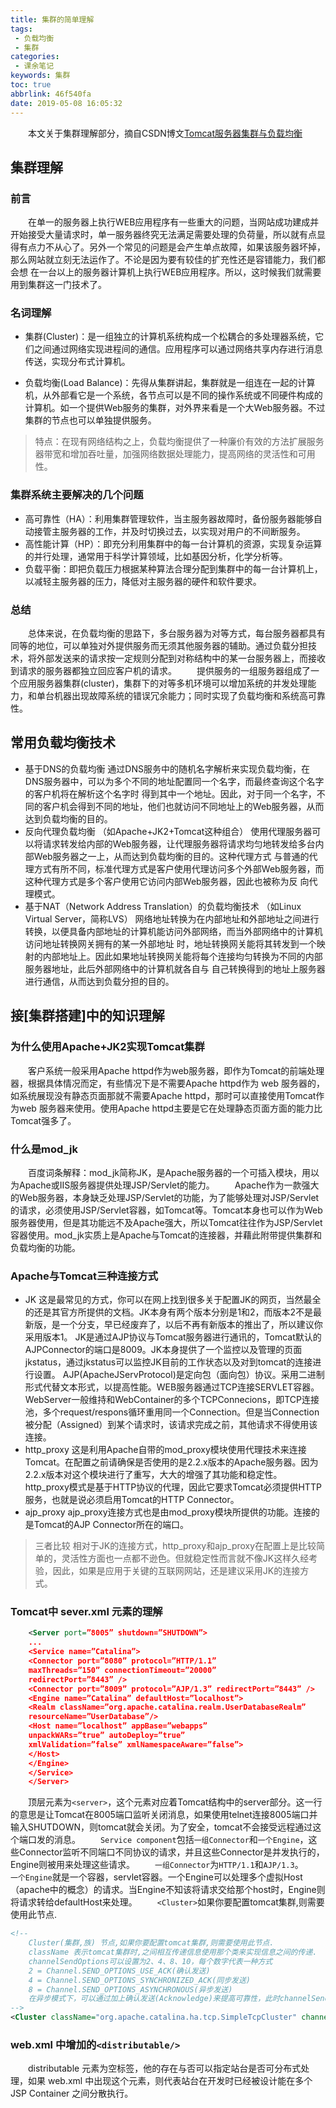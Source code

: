 ```yaml
---
title: 集群的简单理解
tags:
 - 负载均衡
 - 集群
categories:
 - 课余笔记
keywords: 集群
toc: true
abbrlink: 46f540fa
date: 2019-05-08 16:05:32
---
```


&emsp;&emsp;本文关于集群理解部分，摘自CSDN博文[Tomcat服务器集群与负载均衡](https://blog.csdn.net/yangwenxue_admin/article/details/72845360)

<!-- more -->

## 集群理解

### 前言

&emsp;&emsp;在单一的服务器上执行WEB应用程序有一些重大的问题，当网站成功建成并开始接受大量请求时，单一服务器终究无法满足需要处理的负荷量，所以就有点显得有点力不从心了。另外一个常见的问题是会产生单点故障，如果该服务器坏掉，那么网站就立刻无法运作了。不论是因为要有较佳的扩充性还是容错能力，我们都会想 在一台以上的服务器计算机上执行WEB应用程序。所以，这时候我们就需要用到集群这一门技术了。

### 名词理解

+  集群(Cluster)：是一组独立的计算机系统构成一个松耦合的多处理器系统，它们之间通过网络实现进程间的通信。应用程序可以通过网络共享内存进行消息传送，实现分布式计算机。

+ 负载均衡(Load Balance)：先得从集群讲起，集群就是一组连在一起的计算机，从外部看它是一个系统，各节点可以是不同的操作系统或不同硬件构成的计算机。如一个提供Web服务的集群，对外界来看是一个大Web服务器。不过集群的节点也可以单独提供服务。

> 特点：在现有网络结构之上，负载均衡提供了一种廉价有效的方法扩展服务器带宽和增加吞吐量，加强网络数据处理能力，提高网络的灵活性和可用性。

### 集群系统主要解决的几个问题

+ 高可靠性（HA）：利用集群管理软件，当主服务器故障时，备份服务器能够自动接管主服务器的工作，并及时切换过去，以实现对用户的不间断服务。 
+ 高性能计算（HP）：即充分利用集群中的每一台计算机的资源，实现复杂运算的并行处理，通常用于科学计算领域，比如基因分析，化学分析等。 
+ 负载平衡：即把负载压力根据某种算法合理分配到集群中的每一台计算机上，以减轻主服务器的压力，降低对主服务器的硬件和软件要求。

### 总结
&emsp;&emsp;总体来说，在负载均衡的思路下，多台服务器为对等方式，每台服务器都具有同等的地位，可以单独对外提供服务而无须其他服务器的辅助。通过负载分担技术，将外部发送来的请求按一定规则分配到对称结构中的某一台服务器上，而接收到请求的服务器都独立回应客户机的请求。
&emsp;&emsp;提供服务的一组服务器组成了一个应用服务器集群(cluster)，集群下的对等多机环境可以增加系统的并发处理能力，和单台机器出现故障系统的错误冗余能力；同时实现了负载均衡和系统高可靠性。

## 常用负载均衡技术

+ 基于DNS的负载均衡
通过DNS服务中的随机名字解析来实现负载均衡，在DNS服务器中，可以为多个不同的地址配置同一个名字，而最终查询这个名字的客户机将在解析这个名字时 得到其中一个地址。因此，对于同一个名字，不同的客户机会得到不同的地址，他们也就访问不同地址上的Web服务器，从而达到负载均衡的目的。
+ 反向代理负载均衡 （如Apache+JK2+Tomcat这种组合）
使用代理服务器可以将请求转发给内部的Web服务器，让代理服务器将请求均匀地转发给多台内部Web服务器之一上，从而达到负载均衡的目的。这种代理方式 与普通的代理方式有所不同，标准代理方式是客户使用代理访问多个外部Web服务器，而这种代理方式是多个客户使用它访问内部Web服务器，因此也被称为反 向代理模式。
+ 基于NAT（Network Address Translation）的负载均衡技术 （如Linux Virtual Server，简称LVS）
网络地址转换为在内部地址和外部地址之间进行转换，以便具备内部地址的计算机能访问外部网络，而当外部网络中的计算机访问地址转换网关拥有的某一外部地址 时，地址转换网关能将其转发到一个映射的内部地址上。因此如果地址转换网关能将每个连接均匀转换为不同的内部服务器地址，此后外部网络中的计算机就各自与 自己转换得到的地址上服务器进行通信，从而达到负载分担的目的。

## 接[集群搭建]中的知识理解

### 为什么使用Apache+JK2实现Tomcat集群

&emsp;&emsp;客户系统一般采用Apache httpd作为web服务器，即作为Tomcat的前端处理器，根据具体情况而定，有些情况下是不需要Apache httpd作为 web 服务器的，如系统展现没有静态页面那就不需要Apache httpd，那时可以直接使用Tomcat作为web 服务器来使用。使用Apache httpd主要是它在处理静态页面方面的能力比Tomcat强多了。

### 什么是mod_jk

&emsp;&emsp;百度词条解释：mod_jk简称JK，是Apache服务器的一个可插入模块，用以为Apache或IIS服务器提供处理JSP/Servlet的能力。
&emsp;&emsp;Apache作为一款强大的Web服务器，本身缺乏处理JSP/Servlet的功能，为了能够处理对JSP/Servlet的请求，必须使用JSP/Servlet容器，如Tomcat等。Tomcat本身也可以作为Web服务器使用，但是其功能远不及Apache强大，所以Tomcat往往作为JSP/Servlet容器使用。mod_jk实质上是Apache与Tomcat的连接器，并藉此附带提供集群和负载均衡的功能。

### Apache与Tomcat三种连接方式

+ JK
这是最常见的方式，你可以在网上找到很多关于配置JK的网页，当然最全的还是其官方所提供的文档。JK本身有两个版本分别是1和2，而版本2不是最新版，是一个分支，早已经废弃了，以后不再有新版本的推出了，所以建议你采用版本1。
JK是通过AJP协议与Tomcat服务器进行通讯的，Tomcat默认的AJPConnector的端口是8009。JK本身提供了一个监控以及管理的页面jkstatus，通过jkstatus可以监控JK目前的工作状态以及对到tomcat的连接进行设置。
AJP(ApacheJServProtocol)是定向包（面向包）协议。采用二进制形式代替文本形式，以提高性能。WEB服务器通过TCP连接SERVLET容器。WebServer一般维持和WebContainer的多个TCPConnecions，即TCP连接池，多个request/respons循环重用同一个Connection。但是当Connection被分配（Assigned）到某个请求时，该请求完成之前，其他请求不得使用该连接。
+ http_proxy
这是利用Apache自带的mod_proxy模块使用代理技术来连接Tomcat。在配置之前请确保是否使用的是2.2.x版本的Apache服务器。因为2.2.x版本对这个模块进行了重写，大大的增强了其功能和稳定性。http_proxy模式是基于HTTP协议的代理，因此它要求Tomcat必须提供HTTP服务，也就是说必须启用Tomcat的HTTP Connector。
+ ajp_proxy
ajp_proxy连接方式也是由mod_proxy模块所提供的功能。连接的是Tomcat的AJP Connector所在的端口。

> 三者比较
相对于JK的连接方式，http_proxy和ajp_proxy在配置上是比较简单的，灵活性方面也一点都不逊色。但就稳定性而言就不像JK这样久经考验，因此，如果是应用于关键的互联网网站，还是建议采用JK的连接方式。

### Tomcat中 sever.xml 元素的理解
```xml
    <Server port=”8005” shutdown=”SHUTDOWN”>  
    ...  
    <Service name=”Catalina”>  
    <Connector port=”8080” protocol=”HTTP/1.1”  
    maxThreads=”150” connectionTimeout=”20000”  
    redirectPort=”8443” />  
    <Connector port=”8009” protocol=”AJP/1.3” redirectPort=”8443” />  
    <Engine name=”Catalina” defaultHost=”localhost”>  
    <Realm className=”org.apache.catalina.realm.UserDatabaseRealm”  
    resourceName=”UserDatabase”/>  
    <Host name=”localhost” appBase=”webapps”  
    unpackWARs=”true” autoDeploy=”true”  
    xmlValidation=”false” xmlNamespaceAware=”false”>  
    </Host>  
    </Engine>  
    </Service>  
    </Server>
```
&emsp;&emsp;顶层元素为`<server>`，这个元素对应着Tomcat结构中的server部分。这一行的意思是让Tomcat在8005端口监听关闭消息，如果使用telnet连接8005端口并输入SHUTDOWN，则tomcat就会关闭。为了安全，tomcat不会接受远程通过这个端口发的消息。
&emsp;&emsp;`Service component`包括`一组Connector`和`一个Engine`，这些Connector监听不同端口不同协议的请求，并且这些Connector是并发执行的，Engine则被用来处理这些请求。
&emsp;&emsp;`一组Connector`为`HTTP/1.1`和`AJP/1.3`。
&emsp;&emsp;`一个Engine`就是一个容器，servlet容器。一个Engine可以处理多个虚拟Host（apache中的概念）的请求。当Engine不知该将请求交给那个host时，Engine则将请求转给defaultHost来处理。
&emsp;&emsp;`<Cluster>`如果你要配置tomcat集群,则需要使用此节点.
```xml
<!-- 
    Cluster(集群,族) 节点,如果你要配置tomcat集群,则需要使用此节点.
    className 表示tomcat集群时,之间相互传递信息使用那个类来实现信息之间的传递.
    channelSendOptions可以设置为2、4、8、10，每个数字代表一种方式
    2 = Channel.SEND_OPTIONS_USE_ACK(确认发送)
    4 = Channel.SEND_OPTIONS_SYNCHRONIZED_ACK(同步发送) 
    8 = Channel.SEND_OPTIONS_ASYNCHRONOUS(异步发送)
    在异步模式下，可以通过加上确认发送(Acknowledge)来提高可靠性，此时channelSendOptions设为10
-->
<Cluster className="org.apache.catalina.ha.tcp.SimpleTcpCluster" channelSendOptions="8">
```

### web.xml 中增加的`<distributable/>`
&emsp;&emsp;distributable 元素为空标签，他的存在与否可以指定站台是否可分布式处理，如果 web.xml 中出现这个元素，则代表站台在开发时已经被设计能在多个JSP Container 之间分散执行。